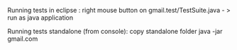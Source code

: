 Running tests in eclipse :
	right mouse button on gmail.test/TestSuite.java - > run as java application

Running tests standalone (from console):
 	copy standalone folder
 	java -jar gmail.com
 

